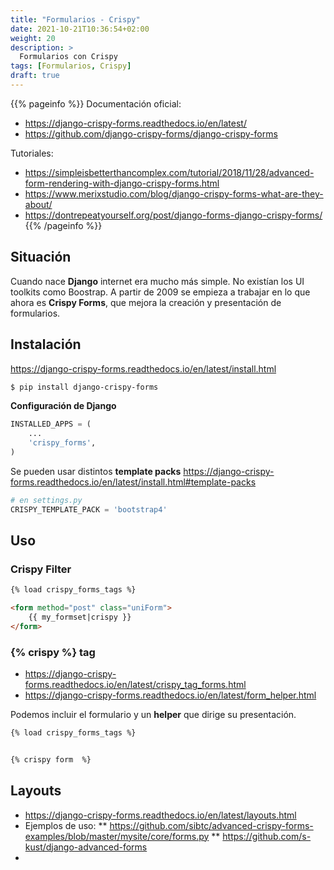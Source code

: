 ```yaml
---
title: "Formularios - Crispy"
date: 2021-10-21T10:36:54+02:00
weight: 20
description: >
  Formularios con Crispy
tags: [Formularios, Crispy]
draft: true
---
```


{{% pageinfo %}}
Documentación oficial: 
* https://django-crispy-forms.readthedocs.io/en/latest/
* https://github.com/django-crispy-forms/django-crispy-forms

Tutoriales:
* https://simpleisbetterthancomplex.com/tutorial/2018/11/28/advanced-form-rendering-with-django-crispy-forms.html
* https://www.merixstudio.com/blog/django-crispy-forms-what-are-they-about/
* https://dontrepeatyourself.org/post/django-forms-django-crispy-forms/
{{% /pageinfo %}}

## Situación
Cuando nace **Django** internet era mucho más simple. No existían los UI toolkits como Boostrap. A partir de 2009 se empieza a trabajar en lo que ahora es **Crispy Forms**, que mejora la creación y presentación de formularios.

## Instalación

https://django-crispy-forms.readthedocs.io/en/latest/install.html

```bash
$ pip install django-crispy-forms
```
**Configuración de Django**
```python
INSTALLED_APPS = (
    ...
    'crispy_forms',
)
```

Se pueden usar distintos **template packs** https://django-crispy-forms.readthedocs.io/en/latest/install.html#template-packs

```python
# en settings.py
CRISPY_TEMPLATE_PACK = 'bootstrap4'
```

## Uso
### Crispy Filter
```html
{% load crispy_forms_tags %}

<form method="post" class="uniForm">
    {{ my_formset|crispy }}
</form>
```
###  {% crispy %} tag

* https://django-crispy-forms.readthedocs.io/en/latest/crispy_tag_forms.html
* https://django-crispy-forms.readthedocs.io/en/latest/form_helper.html

Podemos incluir el formulario y un **helper** que dirige su presentación.

```html
{% load crispy_forms_tags %}


{% crispy form  %}
```

## Layouts

* https://django-crispy-forms.readthedocs.io/en/latest/layouts.html
* Ejemplos de uso: 
** https://github.com/sibtc/advanced-crispy-forms-examples/blob/master/mysite/core/forms.py
** https://github.com/s-kust/django-advanced-forms
* 